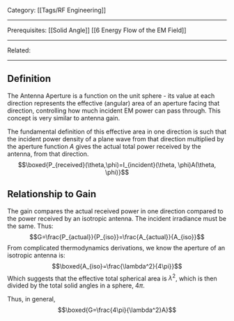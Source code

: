 Category: [[Tags/RF Engineering]]
___
Prerequisites: [[Solid Angle]] [[6 Energy Flow of the EM Field]]
___
Related: 
___
## Definition
The Antenna Aperture is a function on the unit sphere - its value at each direction represents the effective (angular) area of an aperture facing that direction, controlling how much incident EM power can pass through. This concept is very similar to antenna gain. 

The fundamental definition of this effective area in one direction is such that the incident power density of a plane wave from that direction multiplied by the aperture function $A$ gives the actual total power received by the antenna, from that direction. 
$$\boxed{P_{received}(\theta,\phi)=I_{incident}(\theta, \phi)A(\theta, \phi)}$$
## Relationship to Gain
The gain compares the actual received power in one direction compared to the power received by an isotropic antenna. The incident irradiance must be the same. Thus: 
$$G=\frac{P_{actual}}{P_{iso}}=\frac{A_{actual}}{A_{iso}}$$
From complicated thermodynamics derivations, we know the aperture of an isotropic antenna is: 
$$\boxed{A_{iso}=\frac{\lambda^2}{4\pi}}$$
Which suggests that the effective total spherical area is $\lambda^2$, which is then divided by the total solid angles in a sphere, $4\pi$. 

Thus, in general,
$$\boxed{G=\frac{4\pi}{\lambda^2}A}$$
